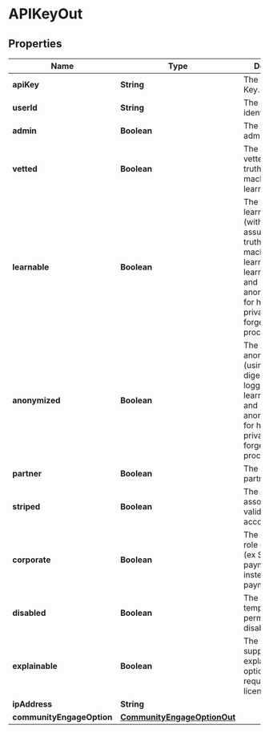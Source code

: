 

# APIKeyOut


## Properties

| Name | Type | Description | Notes |
|------------ | ------------- | ------------- | -------------|
|**apiKey** | **String** | The user API Key. |  [optional] |
|**userId** | **String** | The user identifier. |  [optional] |
|**admin** | **Boolean** | The API Key has admin role. |  [optional] |
|**vetted** | **Boolean** | The API Key is vetted (assumed truthful) for machine learning. |  [optional] |
|**learnable** | **Boolean** | The API Key is learnable (without assuming truthfulness) for machine learning. Set learnable&#x3D;false and anonymized&#x3D;true for highest privacy (ie. to forget data as it&#39;s processed). |  [optional] |
|**anonymized** | **Boolean** | The API Key is anonymized (using SHA-252 digest for logging). Set learnable&#x3D;false and anonymized&#x3D;true for highest privacy (ie. to forget data as it&#39;s processed). |  [optional] |
|**partner** | **Boolean** | The API Key has partner role. |  [optional] |
|**striped** | **Boolean** | The API Key is associated to a valid Stripe account. |  [optional] |
|**corporate** | **Boolean** | The API Key has role corporate (ex SWIFT payments instead of Stripe payments). |  [optional] |
|**disabled** | **Boolean** | The API Key is temporarily or permanently disabled. |  [optional] |
|**explainable** | **Boolean** | The API Key supports the AI explainability option (may require a specific license). |  [optional] |
|**ipAddress** | **String** |  |  [optional] |
|**communityEngageOption** | [**CommunityEngageOptionOut**](CommunityEngageOptionOut.md) |  |  [optional] |



